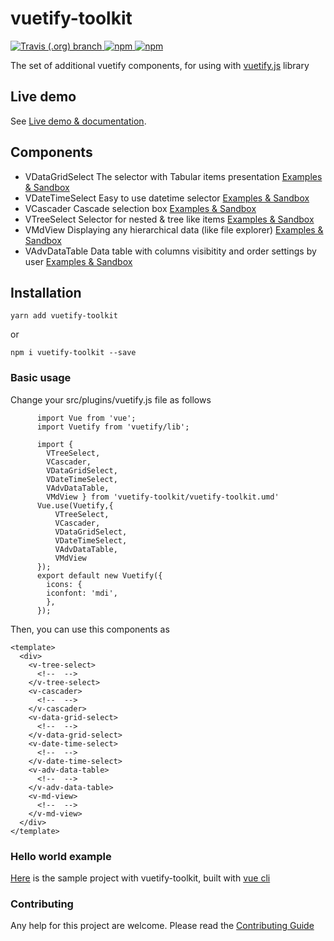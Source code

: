 # vuetify-toolkit


<p align="left">
  <a href="https://travis-ci.org/kolesnikovav/vuetify-toolkit/master">
    <img alt="Travis (.org) branch" src="https://img.shields.io/travis/kolesnikovav/vuetify-toolkit/master?logo=travis">
  </a>
  <a href="https://www.npmjs.com/package/vuetify-toolkit">
    <img alt="npm" src="https://img.shields.io/npm/v/vuetify-toolkit?color=blue&logo=npm">
  </a>
  <a href="https://www.npmjs.com/package/vuetify-toolkit">
    <img alt="npm" src="https://img.shields.io/npm/dm/vuetify-toolkit?logo=npm">
  </a>
</p>

The set of additional vuetify components, for using with [vuetify.js](https://vuetifyjs.com/) library

## Live demo

See [Live demo & documentation](https://kolesnikovav.github.io/vuetify-toolkit/).


## Components

 - VDataGridSelect
 The selector with Tabular items presentation
 [Examples & Sandbox](https://kolesnikovav.github.io/vuetify-toolkit)
 - VDateTimeSelect
 Easy to use datetime selector
 [Examples & Sandbox](https://kolesnikovav.github.io/vuetify-toolkit)
 - VCascader
 Cascade selection box
 [Examples & Sandbox](https://kolesnikovav.github.io/vuetify-toolkit)
 - VTreeSelect
 Selector for nested & tree like items
  [Examples & Sandbox](https://kolesnikovav.github.io/vuetify-toolkit)
 - VMdView
 Displaying any hierarchical data (like file explorer)
  [Examples & Sandbox](https://kolesnikovav.github.io/vuetify-toolkit)
 - VAdvDataTable
 Data table with columns visibitity and order settings by user
  [Examples & Sandbox](https://kolesnikovav.github.io/vuetify-toolkit)

## Installation

```
yarn add vuetify-toolkit
```
or
```
npm i vuetify-toolkit --save
```

### Basic usage

Change your src/plugins/vuetify.js file as follows
```
      import Vue from 'vue';
      import Vuetify from 'vuetify/lib';

      import {
        VTreeSelect,
        VCascader,
        VDataGridSelect,
        VDateTimeSelect,
        VAdvDataTable,
        VMdView } from 'vuetify-toolkit/vuetify-toolkit.umd'
      Vue.use(Vuetify,{
          VTreeSelect,
          VCascader,
          VDataGridSelect,
          VDateTimeSelect,
          VAdvDataTable,
          VMdView
      });
      export default new Vuetify({
        icons: {
        iconfont: 'mdi',
        },
      });
```
Then, you can use this components as

```
<template>
  <div>
    <v-tree-select>
      <!--  -->
    </v-tree-select>
    <v-cascader>
      <!--  -->
    </v-cascader>
    <v-data-grid-select>
      <!--  -->
    </v-data-grid-select>
    <v-date-time-select>
      <!--  -->
    </v-date-time-select>
    <v-adv-data-table>
      <!--  -->
    </v-adv-data-table>
    <v-md-view>
      <!--  -->
    </v-md-view>
  </div>
</template>
```

### Hello world example

[Here](https://github.com/kolesnikovav/testapp) is the sample project with vuetify-toolkit, built with [vue cli](https://cli.vuejs.org/)

### Contributing

Any help for this project are welcome.
Please read the [Contributing Guide](./CONTRIBUTING.md)